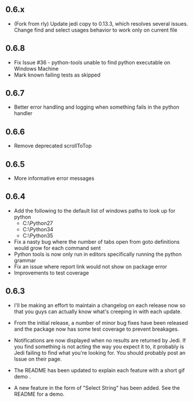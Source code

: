 0.6.x
-----
* (Fork from rly) Update jedi copy to 0.13.3, which resolves several issues. Change find and select usages behavior to work only on current file

0.6.8
-----
* Fix Issue #36 - python-tools unable to find python executable on Windows Machine
* Mark known failing tests as skipped

0.6.7
-----
* Better error handling and logging when something fails in the python handler

0.6.6
-----
* Remove deprecated scrollToTop

0.6.5
-----
* More informative error messages

0.6.4
-----
* Add the following to the default list of windows paths to look up for python
   * C:\\Python27
   * C:\\Python34
   * C:\\Python35
* Fix a nasty bug where the number of tabs open from goto definitions would grow for each command sent
* Python tools is now only run in editors specifically running the python grammar
* Fix an issue where report link would not show on package error
* Improvements to test coverage

0.6.3
-----

* I'll be making an effort to maintain a changelog on each release now so that you guys can actually know what's creeping in with each update.

* From the initial release, a number of minor bug fixes have been released and the package now has some test coverage to prevent breakages.

* Notifications are now displayed when no results are returned by Jedi. If you find something is not acting the way you expect it to, it probably is Jedi failing to find what you're looking for. You should probably post an Issue on their page.

* The README has been updated to explain each feature with a short gif demo .

* A new feature in the form of "Select String" has been added. See the README for a demo.
